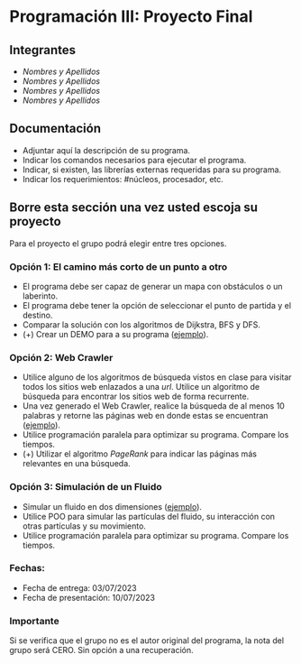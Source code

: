 # Programación III: Proyecto Final

## Integrantes
* *Nombres y Apellidos*
* *Nombres y Apellidos*
* *Nombres y Apellidos*
* *Nombres y Apellidos*

## Documentación
* Adjuntar aquí la descripción de su programa.
* Indicar los comandos necesarios para ejecutar el programa.
* Indicar, si existen, las librerías externas requeridas para su programa.
* Indicar los requerimientos: #núcleos, procesador, etc.

## Borre esta sección una vez usted escoja su proyecto

Para el proyecto el grupo podrá elegir entre tres opciones.

### Opción 1: El camino más corto de un punto a otro
* El programa debe ser capaz de generar un mapa con obstáculos o un laberinto.
* El programa debe tener la opción de seleccionar el punto de partida y el destino.
* Comparar la solución con los algoritmos de Dijkstra, BFS y DFS.
* (+) Crear un DEMO para a su programa ([ejemplo](https://www.youtube.com/watch?v=g024lzsknDo)).

### Opción 2: Web Crawler
* Utilice alguno de los algoritmos de búsqueda vistos en clase para visitar todos los sitios web enlazados a una *url*. Utilice un algoritmo de búsqueda para encontrar los sitios web de forma recurrente.
* Una vez generado el Web Crawler, realice la búsqueda de al menos 10 palabras y retorne las páginas web en donde estas se encuentran ([ejemplo](https://www.youtube.com/watch?v=PB89NCCjYMU)).
* Utilice programación paralela para optimizar su programa. Compare los tiempos.
* (+) Utilizar el algoritmo *PageRank* para indicar las páginas más relevantes en una búsqueda.  

### Opción 3: Simulación de un Fluido
* Simular un fluido en dos dimensiones ([ejemplo](https://www.youtube.com/watch?v=oSXLpElag4E)).
* Utilice POO para simular las partículas del fluido, su interacción con otras partículas y su movimiento.
* Utilice programación paralela para optimizar su programa. Compare los tiempos.

### Fechas: 
* Fecha de entrega: 03/07/2023
* Fecha de presentación: 10/07/2023

### Importante
Si se verifica que el grupo no es el autor original del programa, la nota del grupo será CERO. Sin opción a una recuperación.

